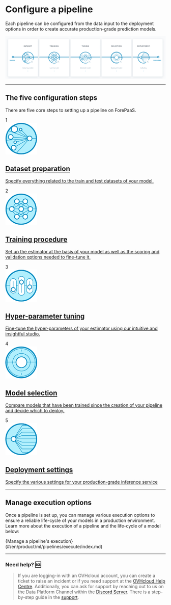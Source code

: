# Configure a pipeline

Each pipeline can be configured from the data input to the deployment options in order to create accurate production-grade prediction models. 

![machinelearning](picts/pipeline-main-page-zoomed.png)

---
## The five configuration steps

There are five core steps to setting up a pipeline on ForePaaS.


<div class="Project-step">
   <div class="step">1</div>
   <a class="landing-link" href="#/en/product/ml/pipelines/configure/dataset/index.md">
      <img data-no-zoom src="en/product/ml/picts/dataset-icon.png" alt="Dataset" style="width:100px;height:auto;"/>
      <div class="text">
         <h2>Dataset preparation</h2>
         <p>Specify everything related to the train and test datasets of your model.</p>
      </div>
   </a>
</div>
<div class="Project-step">
   <div class="step">2</div>
   <a class="landing-link" href="#/en/product/ml/pipelines/configure/training/index.md">
      <img data-no-zoom src="en/product/ml/picts/training-icon.png" alt="Training" style="width:100px;height:auto;"/>
      <div class="text">
         <h2>Training procedure</h2>
         <p>Set up the estimator at the basis of your model as well as the scoring and validation options needed to fine-tune it.</p>
      </div>
   </a>
</div>
<div class="Project-step">
   <div class="step">3</div>
   <a class="landing-link" href="#/en/product/ml/pipelines/configure/tuning/index.md">
      <img data-no-zoom src="en/product/ml/picts/tuning-icon.png" alt="Tuning" style="width:100px;height:auto;"/>
      <div class="text">
         <h2>Hyper-parameter tuning</h2>
         <p>Fine-tune the hyper-parameters of your estimator using our intuitive and insightful studio.</p>
      </div>
   </a>
</div>
<div class="Project-step">
   <div class="step">4</div>
   <a class="landing-link" href="#/en/product/ml/pipelines/configure/validation/index.md">
      <img data-no-zoom src="en/product/ml/picts/validation-icon.png" alt="Validation" style="width:100px;height:auto;"/>
      <div class="text">
         <h2>Model selection</h2>
         <p>Compare models that have been trained since the creation of your pipeline and decide which to deploy.</p>
      </div>
   </a>
</div>
<div class="Project-step">
   <div class="step">5</div>
   <a class="landing-link" href="#/en/product/ml/pipelines/configure/deployment/index.md">
      <img data-no-zoom src="en/product/ml/picts/deployment-icon.png" alt="Deployment" style="width:100px;height:auto;"/>
      <div class="text">
         <h2>Deployment settings</h2>
         <p>Specify the various settings for your production-grade inference service</p>
      </div>
   </a>
</div>

---
## Manage execution options

Once a pipeline is set up, you can manage various execution options to ensure a reliable life-cycle of your models in a production environment. Learn more about the execution of a pipeline and the life-cycle of a model below:

{Manage a pipeline's execution}(#/en/product/ml/pipelines/execute/index.md)

---
###  Need help? 🆘

> If you are logging-in with an OVHcloud account, you can create a ticket to raise an incident or if you need support at the [OVHcloud Help Centre](https://help.ovhcloud.com/csm/fr-home?id=csm_index). Additionally, you can ask for support by reaching out to us on the Data Platform Channel within the [Discord Server](https://discord.com/channels/850031577277792286/1163465539981672559). There is a step-by-step guide in the [support](/en/support/index.md).